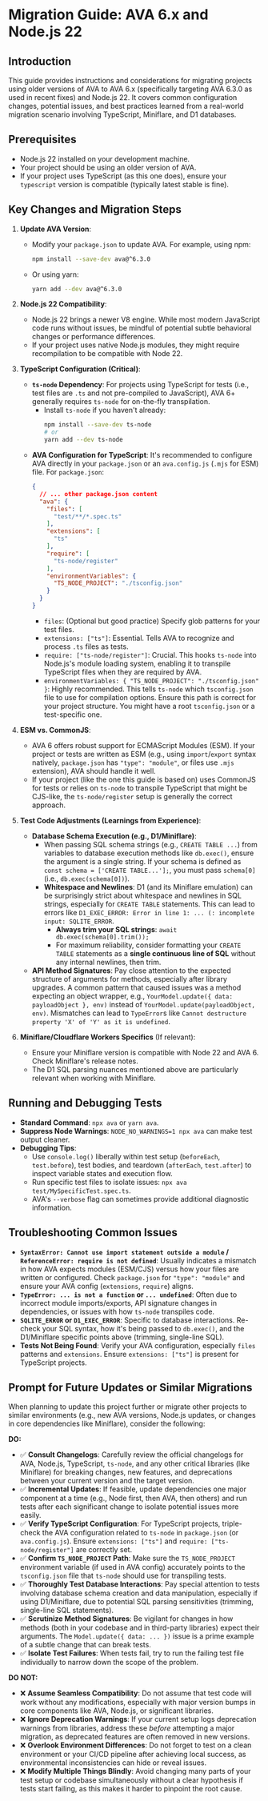# Migration Guide: AVA 6.x and Node.js 22

## Introduction

This guide provides instructions and considerations for migrating projects using older versions of AVA to AVA 6.x (specifically targeting AVA 6.3.0 as used in recent fixes) and Node.js 22. It covers common configuration changes, potential issues, and best practices learned from a real-world migration scenario involving TypeScript, Miniflare, and D1 databases.

## Prerequisites

*   Node.js 22 installed on your development machine.
*   Your project should be using an older version of AVA.
*   If your project uses TypeScript (as this one does), ensure your `typescript` version is compatible (typically latest stable is fine).

## Key Changes and Migration Steps

1.  **Update AVA Version**:
    *   Modify your `package.json` to update AVA. For example, using npm:
        ```bash
        npm install --save-dev ava@^6.3.0
        ```
    *   Or using yarn:
        ```bash
        yarn add --dev ava@^6.3.0
        ```

2.  **Node.js 22 Compatibility**:
    *   Node.js 22 brings a newer V8 engine. While most modern JavaScript code runs without issues, be mindful of potential subtle behavioral changes or performance differences.
    *   If your project uses native Node.js modules, they might require recompilation to be compatible with Node 22.

3.  **TypeScript Configuration (Critical)**:
    *   **`ts-node` Dependency**: For projects using TypeScript for tests (i.e., test files are `.ts` and not pre-compiled to JavaScript), AVA 6+ generally requires `ts-node` for on-the-fly transpilation.
        *   Install `ts-node` if you haven't already:
            ```bash
            npm install --save-dev ts-node
            # or
            yarn add --dev ts-node
            ```
    *   **AVA Configuration for TypeScript**: It's recommended to configure AVA directly in your `package.json` or an `ava.config.js` (`.mjs` for ESM) file. For `package.json`:
        ```json
        {
          // ... other package.json content
          "ava": {
            "files": [
              "test/**/*.spec.ts"
            ],
            "extensions": [
              "ts"
            ],
            "require": [
              "ts-node/register"
            ],
            "environmentVariables": {
              "TS_NODE_PROJECT": "./tsconfig.json" 
            }
          }
        }
        ```
        *   `files`: (Optional but good practice) Specify glob patterns for your test files.
        *   `extensions: ["ts"]`: Essential. Tells AVA to recognize and process `.ts` files as tests.
        *   `require: ["ts-node/register"]`: Crucial. This hooks `ts-node` into Node.js's module loading system, enabling it to transpile TypeScript files when they are required by AVA.
        *   `environmentVariables: { "TS_NODE_PROJECT": "./tsconfig.json" }`: Highly recommended. This tells `ts-node` which `tsconfig.json` file to use for compilation options. Ensure this path is correct for your project structure. You might have a root `tsconfig.json` or a test-specific one.

4.  **ESM vs. CommonJS**:
    *   AVA 6 offers robust support for ECMAScript Modules (ESM). If your project or tests are written as ESM (e.g., using `import`/`export` syntax natively, `package.json` has `"type": "module"`, or files use `.mjs` extension), AVA should handle it well.
    *   If your project (like the one this guide is based on) uses CommonJS for tests or relies on `ts-node` to transpile TypeScript that might be CJS-like, the `ts-node/register` setup is generally the correct approach.

5.  **Test Code Adjustments (Learnings from Experience)**:
    *   **Database Schema Execution (e.g., D1/Miniflare)**:
        *   When passing SQL schema strings (e.g., `CREATE TABLE ...`) from variables to database execution methods like `db.exec()`, ensure the argument is a single string. If your schema is defined as `const schema = ['CREATE TABLE...'];`, you must pass `schema[0]` (i.e., `db.exec(schema[0])`).
        *   **Whitespace and Newlines**: D1 (and its Miniflare emulation) can be surprisingly strict about whitespace and newlines in SQL strings, especially for `CREATE TABLE` statements. This can lead to errors like `D1_EXEC_ERROR: Error in line 1: ... (: incomplete input: SQLITE_ERROR`.
            *   **Always trim your SQL strings**: `await db.exec(schema[0].trim());`
            *   For maximum reliability, consider formatting your `CREATE TABLE` statements as a **single continuous line of SQL** without any internal newlines, then trim.
    *   **API Method Signatures**: Pay close attention to the expected structure of arguments for methods, especially after library upgrades. A common pattern that caused issues was a method expecting an object wrapper, e.g., `YourModel.update({ data: payloadObject }, env)` instead of `YourModel.update(payloadObject, env)`. Mismatches can lead to `TypeError`s like `Cannot destructure property 'X' of 'Y' as it is undefined`.

6.  **Miniflare/Cloudflare Workers Specifics** (If relevant):
    *   Ensure your Miniflare version is compatible with Node 22 and AVA 6. Check Miniflare's release notes.
    *   The D1 SQL parsing nuances mentioned above are particularly relevant when working with Miniflare.

## Running and Debugging Tests

*   **Standard Command**: `npx ava` or `yarn ava`.
*   **Suppress Node Warnings**: `NODE_NO_WARNINGS=1 npx ava` can make test output cleaner.
*   **Debugging Tips**:
    *   Use `console.log()` liberally within test setup (`beforeEach`, `test.before`), test bodies, and teardown (`afterEach`, `test.after`) to inspect variable states and execution flow.
    *   Run specific test files to isolate issues: `npx ava test/MySpecificTest.spec.ts`.
    *   AVA's `--verbose` flag can sometimes provide additional diagnostic information.

## Troubleshooting Common Issues

*   **`SyntaxError: Cannot use import statement outside a module` / `ReferenceError: require is not defined`**: Usually indicates a mismatch in how AVA expects modules (ESM/CJS) versus how your files are written or configured. Check `package.json` for `"type": "module"` and ensure your AVA config (`extensions`, `require`) aligns.
*   **`TypeError: ... is not a function` or `... undefined`**: Often due to incorrect module imports/exports, API signature changes in dependencies, or issues with how `ts-node` transpiles code.
*   **`SQLITE_ERROR` or `D1_EXEC_ERROR`**: Specific to database interactions. Re-check your SQL syntax, how it's being passed to `db.exec()`, and the D1/Miniflare specific points above (trimming, single-line SQL).
*   **Tests Not Being Found**: Verify your AVA configuration, especially `files` patterns and `extensions`. Ensure `extensions: ["ts"]` is present for TypeScript projects.

## Prompt for Future Updates or Similar Migrations

When planning to update this project further or migrate other projects to similar environments (e.g., new AVA versions, Node.js updates, or changes in core dependencies like Miniflare), consider the following:

**DO:**

*   ✅ **Consult Changelogs**: Carefully review the official changelogs for AVA, Node.js, TypeScript, `ts-node`, and any other critical libraries (like Miniflare) for breaking changes, new features, and deprecations between your current version and the target version.
*   ✅ **Incremental Updates**: If feasible, update dependencies one major component at a time (e.g., Node first, then AVA, then others) and run tests after each significant change to isolate potential issues more easily.
*   ✅ **Verify TypeScript Configuration**: For TypeScript projects, triple-check the AVA configuration related to `ts-node` in `package.json` (or `ava.config.js`). Ensure `extensions: ["ts"]` and `require: ["ts-node/register"]` are correctly set.
*   ✅ **Confirm `TS_NODE_PROJECT` Path**: Make sure the `TS_NODE_PROJECT` environment variable (if used in AVA config) accurately points to the `tsconfig.json` file that `ts-node` should use for transpiling tests.
*   ✅ **Thoroughly Test Database Interactions**: Pay special attention to tests involving database schema creation and data manipulation, especially if using D1/Miniflare, due to potential SQL parsing sensitivities (trimming, single-line SQL statements).
*   ✅ **Scrutinize Method Signatures**: Be vigilant for changes in how methods (both in your codebase and in third-party libraries) expect their arguments. The `Model.update({ data: ... })` issue is a prime example of a subtle change that can break tests.
*   ✅ **Isolate Test Failures**: When tests fail, try to run the failing test file individually to narrow down the scope of the problem.

**DO NOT:**

*   ❌ **Assume Seamless Compatibility**: Do not assume that test code will work without any modifications, especially with major version bumps in core components like AVA, Node.js, or significant libraries.
*   ❌ **Ignore Deprecation Warnings**: If your current setup logs deprecation warnings from libraries, address these *before* attempting a major migration, as deprecated features are often removed in new versions.
*   ❌ **Overlook Environment Differences**: Do not forget to test on a clean environment or your CI/CD pipeline after achieving local success, as environmental inconsistencies can hide or reveal issues.
*   ❌ **Modify Multiple Things Blindly**: Avoid changing many parts of your test setup or codebase simultaneously without a clear hypothesis if tests start failing, as this makes it harder to pinpoint the root cause.
